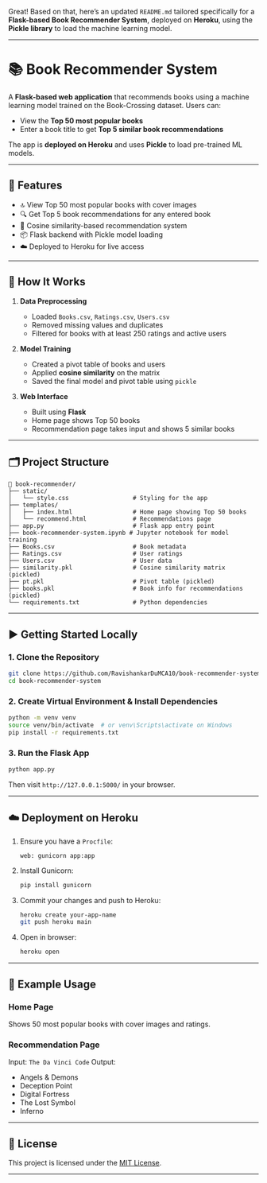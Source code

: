 Great! Based on that, here’s an updated `README.md` tailored specifically for a **Flask-based Book Recommender System**, deployed on **Heroku**, using the **Pickle library** to load the machine learning model.

---

# 📚 Book Recommender System

A **Flask-based web application** that recommends books using a machine learning model trained on the Book-Crossing dataset. Users can:

* View the **Top 50 most popular books**
* Enter a book title to get **Top 5 similar book recommendations**

The app is **deployed on Heroku** and uses **Pickle** to load pre-trained ML models.

---

## 🚀 Features

* 🔝 View Top 50 most popular books with cover images
* 🔍 Get Top 5 book recommendations for any entered book
* 🧠 Cosine similarity-based recommendation system
* 📦 Flask backend with Pickle model loading
* ☁️ Deployed to Heroku for live access

---

## 🧠 How It Works

1. **Data Preprocessing**

   * Loaded `Books.csv`, `Ratings.csv`, `Users.csv`
   * Removed missing values and duplicates
   * Filtered for books with at least 250 ratings and active users

2. **Model Training**

   * Created a pivot table of books and users
   * Applied **cosine similarity** on the matrix
   * Saved the final model and pivot table using `pickle`

3. **Web Interface**

   * Built using **Flask**
   * Home page shows Top 50 books
   * Recommendation page takes input and shows 5 similar books

---

## 🗂️ Project Structure

```
📁 book-recommender/
├── static/
│   └── style.css                  # Styling for the app
├── templates/
│   ├── index.html                 # Home page showing Top 50 books
│   └── recommend.html             # Recommendations page
├── app.py                         # Flask app entry point
├── book-recommender-system.ipynb # Jupyter notebook for model training
├── Books.csv                      # Book metadata
├── Ratings.csv                    # User ratings
├── Users.csv                      # User data
├── similarity.pkl                 # Cosine similarity matrix (pickled)
├── pt.pkl                         # Pivot table (pickled)
├── books.pkl                      # Book info for recommendations (pickled)
└── requirements.txt               # Python dependencies
```

---

## ▶️ Getting Started Locally

### 1. Clone the Repository

```bash
git clone https://github.com/RavishankarDuMCA10/book-recommender-system.git
cd book-recommender-system
```

### 2. Create Virtual Environment & Install Dependencies

```bash
python -m venv venv
source venv/bin/activate  # or venv\Scripts\activate on Windows
pip install -r requirements.txt
```

### 3. Run the Flask App

```bash
python app.py
```

Then visit `http://127.0.0.1:5000/` in your browser.

---

## ☁️ Deployment on Heroku

1. Ensure you have a `Procfile`:

   ```
   web: gunicorn app:app
   ```

2. Install Gunicorn:

   ```bash
   pip install gunicorn
   ```

3. Commit your changes and push to Heroku:

   ```bash
   heroku create your-app-name
   git push heroku main
   ```

4. Open in browser:

   ```bash
   heroku open
   ```

---

## 🧪 Example Usage

### Home Page

Shows 50 most popular books with cover images and ratings.

### Recommendation Page

Input: `The Da Vinci Code`
Output:

* Angels & Demons
* Deception Point
* Digital Fortress
* The Lost Symbol
* Inferno

---

## 📝 License

This project is licensed under the [MIT License](LICENSE).

---